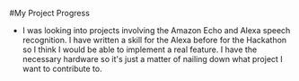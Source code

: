 #My Project Progress

* I was looking into projects involving the Amazon Echo and Alexa speech recognition. I have written a skill for the Alexa before for the Hackathon so I think I would be able to implement a real feature. I have the necessary hardware so it's just a matter of nailing down what project I want to contribute to.  
